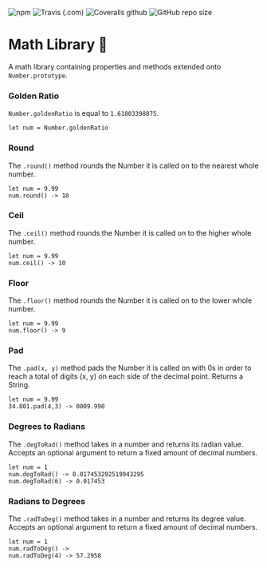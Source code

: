 ![npm](https://img.shields.io/npm/v/@t0ri/math)
![Travis (.com)](https://img.shields.io/travis/com/t0ri/FEW2.1-math)
![Coveralls github](https://img.shields.io/coveralls/github/t0ri/FEW2.1-math)
![GitHub repo size](https://img.shields.io/github/repo-size/t0ri/FEW2.1-math)


# Math Library 🧮
A math library containing properties and methods extended onto  `Number.prototype`.

### Golden Ratio
`Number.goldenRatio` is equal to `1.61803398875`.

```
let num = Number.goldenRatio
```

### Round
The `.round()` method rounds the Number it is called on to the nearest whole number.

```
let num = 9.99
num.round() -> 10
```

### Ceil
The `.ceil()` method rounds the Number it is called on to the higher whole number.

```
let num = 9.99
num.ceil() -> 10
```

### Floor
The `.floor()` method rounds the Number it is called on to the lower whole number.

```
let num = 9.99
num.floor() -> 9
```

### Pad
The `.pad(x, y)` method pads the Number it is called on with 0s in order to reach a total of digits (x, y) on each side of the decimal point.
Returns a String.

```
let num = 9.99
34.801.pad(4,3) -> 0009.990
```

### Degrees to Radians
The `.degToRad()` method takes in a number and returns its radian value.
Accepts an optional argument to return a fixed amount of decimal numbers.

```
let num = 1
num.degToRad() -> 0.017453292519943295
num.degToRad(6) -> 0.017453
```

### Radians to Degrees
The `.radToDeg()` method takes in a number and returns its degree value.
Accepts an optional argument to return a fixed amount of decimal numbers.

```
let num = 1
num.radToDeg() ->
num.radToDeg(4) -> 57.2958
```